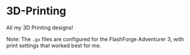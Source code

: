 # 3D-Printing
All my 3D Printing designs!

Note: The ```.gx``` files are configured for the FlashForge Adventurer 3, with print settings that worked best for me.
